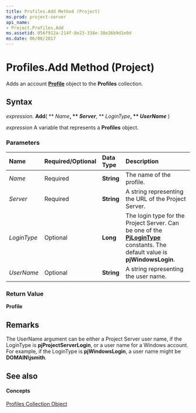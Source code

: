 ```yaml
---
title: Profiles.Add Method (Project)
ms.prod: project-server
api_name:
- Project.Profiles.Add
ms.assetid: 056f912a-214f-8e23-338e-38e26b9d1e9d
ms.date: 06/08/2017
---
```



# Profiles.Add Method (Project)

Adds an account **[Profile](profile-object-project.md)** object to the **Profiles** collection.


## Syntax

 _expression_. **Add**( ** _Name_**, ** _Server_**, ** _LoginType_**, ** _UserName_** )

 _expression_ A variable that represents a **Profiles** object.


### Parameters



|**Name**|**Required/Optional**|**Data Type**|**Description**|
|:-----|:-----|:-----|:-----|
| _Name_|Required|**String**| The name of the profile.|
| _Server_|Required|**String**|A string representing the URL of the Project Server.|
| _LoginType_|Optional|**Long**|The login type for the Project Server. Can be one of the **[PjLoginType](pjlogintype-enumeration-project.md)** constants. The default value is **pjWindowsLogin**.|
| _UserName_|Optional|**String**| A string representing the user name.|

### Return Value

 **Profile**


## Remarks

The UserName argument can be either a Project Server user name, if the LoginType is **pjProjectServerLogin**, or a user name for a Windows account. For example, if the LoginType is **pjWindowsLogin**, a user name might be **DOMAIN\jsmith**.


## See also


#### Concepts


[Profiles Collection Object](profiles-object-project.md)
